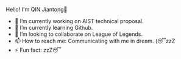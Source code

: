 Hello! I'm QIN Jiantong👋


- 🔭 I’m currently working on AIST technical proposal.
- 🌱 I’m currently learning Github.
- 👯 I’m looking to collaborate on League of Legends.
- 📫 How to reach me: Communicating with me in dream. (😴zzZ
- ⚡ Fun fact: zzZ😴
